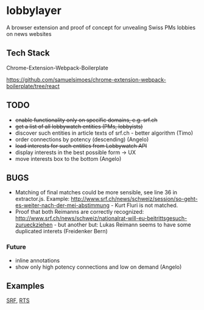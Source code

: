 # lobbylayer
A browser extension and proof of concept for unvealing Swiss PMs lobbies on news websites

## Tech Stack

Chrome-Extension-Webpack-Boilerplate

https://github.com/samuelsimoes/chrome-extension-webpack-boilerplate/tree/react

## TODO

* ~~enable functionality only on specific domains, e.g. srf.ch~~
* ~~get a list of all lobbywatch entities (PMs, lobbyists)~~
* discover such entities in article texts of srf.ch - better algorithm (Timo)
* order connections by potency (descending) (Angelo) 
* ~~load interests for such entities from Lobbywatch API~~
* display interests in the best possible form -> UX
* move interests box to the bottom (Angelo)

## BUGS

* Matching of final matches could be more sensible, see line 36 in extractor.js. Example: http://www.srf.ch/news/schweiz/session/so-geht-es-weiter-nach-der-mei-abstimmung - Kurt Fluri is not matched.
* Proof that both Reimanns are correctly recognized: http://www.srf.ch/news/schweiz/nationalrat-will-eu-beitrittsgesuch-zurueckziehen - but another but: Lukas Reimann seems to have some duplicated interets (Freidenker Bern)

### Future

* inline annotations
* show only high potency connections and low on demand (Angelo)

## Examples

[SRF](http://www.srf.ch/news/schweiz/session/nationalrat-fuer-bankgeheimnis-initiative-und-gegenvorschlag), [RTS](http://www.rts.ch/info/regions/autres-cantons/8357820-le-pdc-tessinois-appuie-le-referendum-contre-l-application-du-9-fevrier.html)
